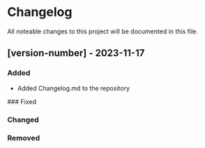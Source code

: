# Changelog

All noteable changes to this project will be documented in this file.

## [version-number] - 2023-11-17

### Added

- Added Changelog.md to the repository

### Fixed

### Changed

### Removed